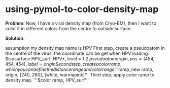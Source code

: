 # using-pymol-to-color-density-map

**Problem**: Now, I have a viral density map (from Cryo-EM), then I want to color it in different colors from the centre to outside surface.


**Solution**:

assumption my density map name is HPV
First step, create a pseudoatom in the centre of the virus, the coordinate can be get when HPV loading.
$isosurface HPV_surf, HPV*, level = 1.2
$pseudoatom origin, pos = (454, 454, 454), label = origin
Second step, create a color ramp, which you can define the distance range and color range.
'''$ramp_new ramp, origin, [240, 280], [white, warmapink]'''
Third step, apply color ramp to density map.
'''$color ramp, HPV_surf'''
